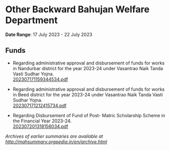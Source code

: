 # Other Backward Bahujan Welfare Department

**Date Range**: 17 July 2023 - 22 July 2023


## Funds
- Regarding administrative approval and disbursement of funds for works in Nandurbar district for the year 2023-24 under Vasantrao Naik Tanda Vasti Sudhar Yojna.\
  [202307171159344534.pdf](https://gr.maharashtra.gov.in/Site/Upload/Government%20Resolutions/English/202307171159344534.pdf)

- Regarding administrative approval and disbursement of funds for works in Beed district for the year 2023-24 under Vasantrao Naik Tanda Vasti Sudhar Yojna.\
  [202307171212415734.pdf](https://gr.maharashtra.gov.in/Site/Upload/Government%20Resolutions/English/202307171212415734.pdf)

- Regarding Disbursement of Fund of Post- Matric Scholarship Scheme in the Financial Year 2023-24.\
  [202307201318156034.pdf](https://gr.maharashtra.gov.in/Site/Upload/Government%20Resolutions/English/202307201318156034.pdf)


*Archives of earlier summaries are available at http://mahsummary.orgpedia.in/en/archive.html*